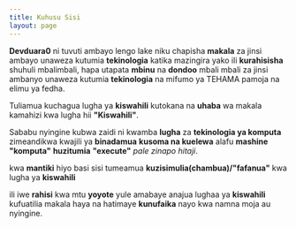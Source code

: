 ```yaml
---
title: Kuhusu Sisi
layout: page
---
```


**Devduara0** ni tuvuti ambayo lengo lake niku chapisha 
**makala** za jinsi ambayo unaweza kutumia **tekinologia** katika 
mazingira yako ili **kurahisisha** shuhuli mbalimbali, hapa utapata **mbinu** 
na **dondoo** mbali mbali za jinsi ambanyo unaweza kutumia **tekinologia** na mifumo ya TEHAMA pamoja na elimu ya fedha.

Tuliamua kuchagua lugha ya **kiswahili** kutokana na **uhaba** wa makala kamahizi kwa lugha hii **"Kiswahili"**. 

Sababu nyingine kubwa zaidi ni kwamba **lugha** za **tekinologia ya 
komputa** zimeandikwa kwajili ya **binadamua** **kusoma na kuelewa** alafu **mashine** **"komputa"** **huzitumia** **"execute"** *pale zinapo hitaji*.

kwa **mantiki** hiyo basi sisi tumeamua **kuzisimulia(chambua)/"fafanua"** kwa lugha ya **kiswahili** 

ili iwe **rahisi** kwa mtu **yoyote** yule amabaye anajua lughaa ya **kiswahili** kufuatilia makala haya na hatimaye 
**kunufaika** nayo kwa namna moja au nyingine.
</p>

